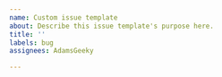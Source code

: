 ```yaml
---
name: Custom issue template
about: Describe this issue template's purpose here.
title: ''
labels: bug
assignees: AdamsGeeky

---
```



